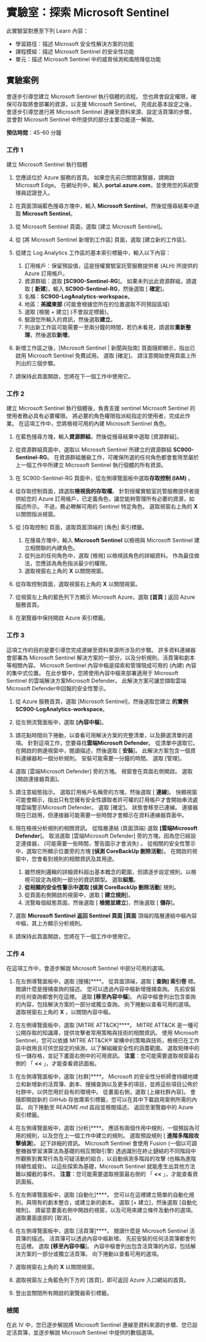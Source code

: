 <!---
---
實驗室：標題：「探索 Microsoft Sentinel」學習路徑/課程模組/標題：「學習路徑：描述 Microsoft 安全性解決方案的功能;課程模組 3：描述 Microsoft Sentinel 的安全性功能;單元 3：描述 Microsoft Sentinel 中的威脅偵測和風險降低功能
---
--->

# 實驗室：探索 Microsoft Sentinel

此實驗室對應至下列 Learn 內容：

- 學習路徑：描述 Microsoft 安全性解決方案的功能
- 課程模組：描述 Microsoft Sentinel 的安全性功能
- 單元：描述 Microsoft Sentinel 中的威脅偵測和風險降低功能

## 實驗案例

會逐步引導您建立 Microsoft Sentinel 執行個體的流程。  您也將會設定權限，確保可存取將會部署的資源，以支援 Microsoft Sentinel。  完成此基本設定之後，會逐步引導您進行將 Microsoft Sentinel 連線至資料來源、設定活頁簿的步驟，並會對 Microsoft Sentinel 中所提供的部分主要功能逐一解說。

**預估時間**：45-60 分鐘

### 工作 1

建立 Microsoft Sentinel 執行個體

1. 您應該位於 Azure 服務的首頁。  如果您先前已關閉瀏覽器，請開啟 Microsoft Edge。 在網址列中，輸入 **portal.azure.com**，並使用您的系統管理員認證登入。

1. 在頁面頂端藍色搜尋方塊中，輸入 **Microsoft Sentinel**，然後從搜尋結果中選取 **Microsoft Sentinel**。

1. 從 Microsoft Sentinel 頁面，選取 [建立 Microsoft Sentinel]。

1. 從 [將 Microsoft Sentinel 新增到工作區] 頁面，選取 [建立新的工作區]。

1. 從建立 Log Analytics 工作區的基本索引標籤中，輸入以下內容：
    1. 訂用帳戶：保留預設值，這是授權實驗室託管服務提供者 (ALH) 所提供的 Azure 訂用帳戶。
    1. 資源群組：選取 **[SC900-Sentinel-RG**]。 如果未列出此資源群組，請選取 [ **新建**]，輸入 **SC900-Sentinel-RG**，然後選取 [ **確定**]。
    1. 名稱：**SC900-LogAnalytics-workspace**。
    1. 地區：**美國東部** (可能會根據您所在的位置選取不同預設區域)
    1. 選取 [檢閱 + 建立] (不會設定標籤)。
    1. 驗證您所輸入的資訊，然後選取**建立**。
    1. 列出新工作區可能需要一至兩分鐘的時間，若仍未看見，請選取**重新整理**，然後選取**新增**。

1. 新增工作區之後，[Microsoft Sentinel | 新聞與指南] 頁面隨即顯示，指出已啟用 Microsoft Sentinel 免費試用。  選取 [確定]。  請注意開始使用頁面上所列出的三個步驟。

1. 請保持此頁面開啟，您將在下一個工作中使用它。

### 工作 2

建立 Microsoft Sentinel 執行個體後，負責支援 sentinel Microsoft Sentinel 的使用者務必具有必要權限。  將必要的角色權限指派給指定的使用者，完成此作業。  在這項工作中，您將檢視可用的內建 Microsoft Sentinel 角色。

1. 在藍色搜尋方塊，輸入**資源群組**，然後從搜尋結果中選取 [資源群組]。 

1. 從資源群組頁面中，選取以 Microsoft Sentinel 所建立的資源群組 **SC900-Sentinel-RG**。  在資源群組層級工作，可確保所選的任何角色都會套用至屬於上一個工作中所建立 Microsoft Sentinel 執行個體的所有資源。

1. 在 SC900-Sentinel-RG 頁面中，從左側導覽面板中選取**存取控制 (IAM)** 。

1. 從存取控制頁面，請選取**檢視我的存取權**。  針對授權實驗室託管服務提供者提供給您的 Azure 訂用帳戶，已定義角色，讓您能夠管理所有必要的資源，如描述所示。 不過，務必瞭解可用的 Sentinel 特定角色。  選取視窗右上角的 **X** 以關閉指派視窗。

1. 從 [存取控制] 頁面，選取頁面頂端的 [角色] 索引標籤。
    1. 在搜尋方塊中，輸入 **Microsoft Sentinel** 以檢視與 Microsoft Sentinel 建立相關聯的內建角色。
    1. 從列出的任何角色中，選取 [檢視] 以檢視該角色的詳細資料。  作為最佳做法，您應該為角色指派最少的權限。  
    1. 選取視窗右上角的 **X** 以關閉視窗。

1. 從存取控制頁面，選取視窗右上角的 **X** 以關閉視窗。

1. 從視窗左上角的藍色列下方顯示 Microsoft Azure，選取 **[首頁** ] 返回 Azure 服務首頁。

1. 在瀏覽器中保持開啟 Azure 索引標籤。

### 工作 3

這項工作的目的是要引導您完成連線至資料來源所涉及的步驟。 許多資料連線器會部署為 Microsoft Sentinel 解決方案的一部分，以及分析規則、活頁簿和劇本等相關內容。 Microsoft Sentinel 內容中樞是探索和管理現成可用的 (內建) 內容的集中式位置。 在此步驟中，您將使用內容中樞來部署適用于 Microsoft Sentinel 的雲端解決方案Microsoft Defender。  此解決方案可讓您擷取雲端Microsoft Defender中回報的安全性警示。

1. 從 Azure 服務首頁，選取 [Microsoft Sentinel]，然後選取您建立 **的實例 SC900-LogAnalytics-workspace**。

1. 從左側流覽面板中，選取 **[內容中樞**]。

1. 請花點時間向下捲動，以查看可用解決方案的完整清單，以及篩選清單的選項。  針對這項工作，您要尋找**雲端Microsoft Defender**。  從清單中選取它。  在開啟的側邊視窗中，閱讀描述，然後選取 [ **安裝**]。  此解決方案包含一個資料連線器和一個分析規則。 安裝可能需要一分鐘的時間。  選取 [管理]。

1. 選取 [雲端Microsoft Defender] 旁的方塊。  視窗會在頁面右側開啟。  選取 [開啟連接器頁面]。

1. 請注意組態指示。  選取訂用帳戶名稱旁的方塊，然後選取 [ **連線**]。  快顯視窗可能會顯示，指出只有您擁有安全性讀取者許可權的訂用帳戶才會開始串流處理雲端警示Microsoft Defender。  選取 [確定]。  狀態會移至已連線。  連接器現在已啟用，但連接器可能需要一些時間才會顯示在資料連線器頁面中。  

1. 現在檢視分析規則的相關資訊。  從階層連結 (頁面頂端) 選取 **[雲端Microsoft Defender**]。 取消選取 [雲端Microsoft Defender] 旁的方塊，因為您已經設定連接器， (可能需要一些時間，警告圖示才會消失) 。 從相關的安全性警示中，選取它所顯示位置旁的方塊 **[偵測 CoreBackUp 刪除活動**]。 在開啟的視窗中，您會看到規則的相關資訊及其用途。  
    1. 雖然規則邏輯的詳細資料超出基本概念的範圍，但請逐步設定規則，以檢視可設定為規則一部分的資訊類型。 選取**組態**。
    1. **從相關的安全性警示中選取 [偵測 CoreBackUp 刪除活動**] 規則。
    1. 從頁面右側開啟的視窗中，選取 [ **建立規則**]。
    1. 流覽每個組態頁面，然後選取 [ **檢閱並建立**]，然後選取 [ **儲存**]。

1. 選取 **Microsoft Sentinel 返回 Sentinel 頁面 |頁面** 頂端的階層連結中樞內容中樞，其上方顯示分析規則。

1. 請保持此頁面開啟，您將在下一個工作中使用它。


### 工作 4

在這項工作中，會逐步解說 Microsoft Sentinel 中部分可用的選項。

1. 在左側導覽面板中，選取 [搜捕]****。  從頁面頂端，選取 [ **查詢] 索引卷** 標。閱讀什麼是搜捕查詢的描述。 您可以透過內容中樞新增搜捕查詢。 先前安裝的任何查詢都會列在這裡。 選取 **[移至內容中樞**]。  內容中樞會列出包含查詢的內容，包括解決方案的一部分或獨立查詢。  向下捲動以查看可用的選項。 選取視窗右上角的 **X** ，以關閉內容中樞。

1. 在左側導覽面板中，選取 [MITRE ATT&CK]****。  MITRE ATT&CK 是一種可公開存取的知識庫，提供攻擊者常用策略與技術的相關資訊。 使用 Microsoft Sentinel，您可以依據 MITRE ATT&CK® 架構中的策略與技術，檢視已在工作區中啟用且可供您設定的偵測，以了解組織安全性的涵蓋範圍。  選取矩陣中的任一儲存格，並記下畫面右側中的可用資訊。 **注意**：您可能需要選取視窗最右側的 「 **<<** 」，才能查看資訊面板。

1. 在左側導覽面板中，選取 [社群]****。 Microsoft 的安全性分析師會持續地建立和新增新的活頁簿、劇本、搜捕查詢以及更多的項目，並將這些項目公佈於社群中，以供您用於自有的環境中。 從畫面右側，選取 [上線社群內容]。  會隨即開啟新的 GitHub 存放庫索引標籤，您可以在其中下載啟用案例所需的內容。 向下捲動至 README.md 區段並檢閱描述。 返回至瀏覽器中的 Azure 索引標籤。

1. 在左側導覽面板中，選取 [分析]****。  應該有兩個作用中規則，一個預設為可用的規則，以及您在上一個工作中建立的規則。 選取預設規則 [ **進階多階段攻擊偵測**]。  記下詳細的資訊。  Microsoft Sentinel 會使用 Fusion (一個以可調整機器學習演算法為基礎的相互關聯引擎) 透過識別在終止鏈結的不同階段中所觀察到異常行為及可疑活動的組合，以自動偵測多階段的攻擊 (也稱為進階持續性威脅)。 以這些探索為基礎，Microsoft Sentinel 就能產生出其他方法難以攔截的事件。 **注意**：您可能需要選取視窗最右側的 「 **<<** 」，才能查看資訊面板。

1. 在左側導覽面板中，選取 [自動化]****。  您可以在這裡建立簡單的自動化規則，與現有的劇本整合，或建立新的劇本。  選取 [+ 建立]，然後選取 [自動化規則]。  請留意畫面右側中開啟的視窗，以及可用來建立條件及動作的選項。  選取畫面底部的 [取消]。

1. 在左側導覽面板中，選取 [活頁簿]****。 閱讀什麼是 Microsoft Sentinel 活頁簿的描述。  活頁簿可以透過內容中樞新增。 先前安裝的任何活頁簿都會列在這裡。 選取 **[移至內容中樞**]。  內容中樞會列出包含活頁簿的內容，包括解決方案的一部分或獨立活頁簿。 向下捲動以查看可用的選項。

1. 選取視窗右上角的 **X** 以關閉視窗。

1. 選取視窗左上角藍色列下方的 [首頁]，即可返回 Azure 入口網站的首頁。

1. 登出並關閉所有開啟的瀏覽器索引標籤。

### 檢閱

在此 lV 中，您已逐步解說將 Microsoft Sentinel 連線至資料來源的步驟、您已設定活頁簿，並逐步解說 Microsoft Sentinel 中提供的數個選項。
